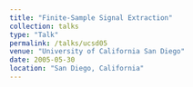 ```yaml
---
title: "Finite-Sample Signal Extraction"
collection: talks
type: "Talk"
permalink: /talks/ucsd05
venue: "University of California San Diego"
date: 2005-05-30
location: "San Diego, California"
---
```



